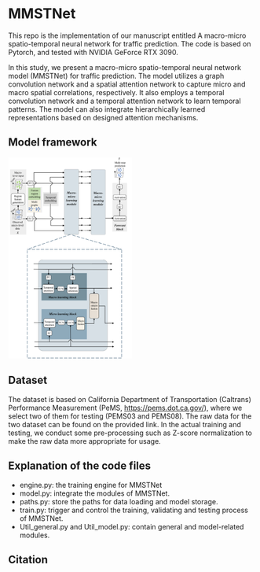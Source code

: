 # MMSTNet
This repo is the implementation of our manuscript entitled A macro-micro spatio-temporal neural network for traffic prediction. The code is based on Pytorch, and tested with NVIDIA GeForce RTX 3090.

In this study, we present a macro-micro spatio-temporal neural network model (MMSTNet) for traffic prediction. The model utilizes a graph convolution network and a spatial attention network to capture micro and macro spatial correlations, respectively. It also employs a temporal convolution network and a temporal attention network to learn temporal patterns. The model can also integrate hierarchically learned representations based on designed attention mechanisms.

## Model framework
<img src = "images/model framework1.png" width="50%">

## Dataset
The dataset is based on California Department of Transportation (Caltrans) Performance Measurement (PeMS, https://pems.dot.ca.gov/), where we select two of them for testing (PEMS03 and PEMS08). The raw data for the two dataset can be found on the provided link. In the actual training and testing, we conduct some pre-processing such as Z-score normalization to make the raw data more appropriate for usage.

## Explanation of the code files
* engine.py: the training engine for MMSTNet
* model.py: integrate the modules of MMSTNet.
* paths.py: store the paths for data loading and model storage.
* train.py: trigger and control the training, validating and testing process of MMSTNet.
* Util_general.py and Util_model.py: contain general and model-related modules.

## Citation
